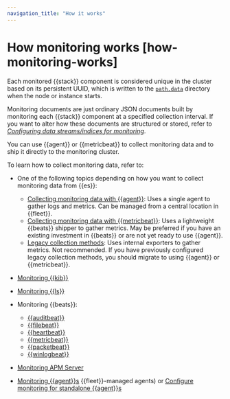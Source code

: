 ```yaml
---
navigation_title: "How it works"
---
```


# How monitoring works [how-monitoring-works]


Each monitored {{stack}} component is considered unique in the cluster based on its persistent UUID, which is written to the [`path.data`](../../../deploy-manage/deploy/self-managed/important-settings-configuration.md#path-settings) directory when the node or instance starts.

Monitoring documents are just ordinary JSON documents built by monitoring each {{stack}} component at a specified collection interval. If you want to alter how these documents are structured or stored, refer to [*Configuring data streams/indices for monitoring*](../../../deploy-manage/monitor/monitoring-data/configuring-data-streamsindices-for-monitoring.md).

You can use {{agent}} or {{metricbeat}} to collect monitoring data and to ship it directly to the monitoring cluster.

To learn how to collect monitoring data, refer to:

* One of the following topics depending on how you want to collect monitoring data from {{es}}:

    * [Collecting monitoring data with {{agent}}](../../../deploy-manage/monitor/stack-monitoring/collecting-monitoring-data-with-elastic-agent.md): Uses a single agent to gather logs and metrics. Can be managed from a central location in {{fleet}}.
    * [Collecting monitoring data with {{metricbeat}}](../../../deploy-manage/monitor/stack-monitoring/collecting-monitoring-data-with-metricbeat.md): Uses a lightweight {{beats}} shipper to gather metrics. May be preferred if you have an existing investment in {{beats}} or are not yet ready to use {{agent}}.
    * [Legacy collection methods](../../../deploy-manage/monitor/stack-monitoring/es-legacy-collection-methods.md): Uses internal exporters to gather metrics. Not recommended. If you have previously configured legacy collection methods, you should migrate to using {{agent}} or {{metricbeat}}.

* [Monitoring {{kib}}](../../../deploy-manage/monitor/monitoring-data/visualizing-monitoring-data.md)
* [Monitoring {{ls}}](logstash://docs/reference/ingestion-tools/logstash/monitoring-logstash-legacy.md)
* Monitoring {{beats}}:

    * [{{auditbeat}}](beats://docs/reference/ingestion-tools/beats-auditbeat/monitoring.md)
    * [{{filebeat}}](beats://docs/reference/ingestion-tools/beats-filebeat/monitoring.md)
    * [{{heartbeat}}](beats://docs/reference/ingestion-tools/beats-heartbeat/monitoring.md)
    * [{{metricbeat}}](beats://docs/reference/ingestion-tools/beats-metricbeat/monitoring.md)
    * [{{packetbeat}}](beats://docs/reference/ingestion-tools/beats-packetbeat/monitoring.md)
    * [{{winlogbeat}}](beats://docs/reference/ingestion-tools/beats-winlogbeat/monitoring.md)

* [Monitoring APM Server](/solutions/observability/apps/monitor-apm-server.md)
* [Monitoring {{agent}}s](docs-content://docs/reference/ingestion-tools/fleet/monitor-elastic-agent.md) {{fleet}}-managed agents) or [Configure monitoring for standalone {{agent}}s](docs-content://docs/reference/ingestion-tools/fleet/elastic-agent-monitoring-configuration.md)

